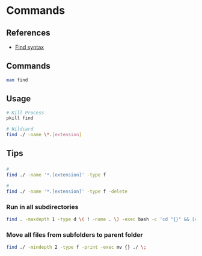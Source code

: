 # Commands

## References

- [Find syntax](https://en.wikipedia.org/wiki/Find_(Unix)#Find_syntax)

## Commands

```sh
man find
```

## Usage

```sh
# Kill Process
pkill find

# Wildcard
find ./ -name \*.[extension]
```

## Tips

###

```sh
#
find ./ -name '*.[extension]' -type f

#
find ./ -name '*.[extension]' -type f -delete
```

### Run in all subdirectories

```sh
find . -maxdepth 1 -type d \( ! -name . \) -exec bash -c 'cd "{}" && [command]' \;
```

### Move all files from subfolders to parent folder

```sh
find ./ -mindepth 2 -type f -print -exec mv {} ./ \;
```

<!-- ###

```sh
find . -type f -exec /bin/sh -c 'echo "{}"' \;
find . -exec /bin/sh -c {}/"${name}" \;
``` -->
